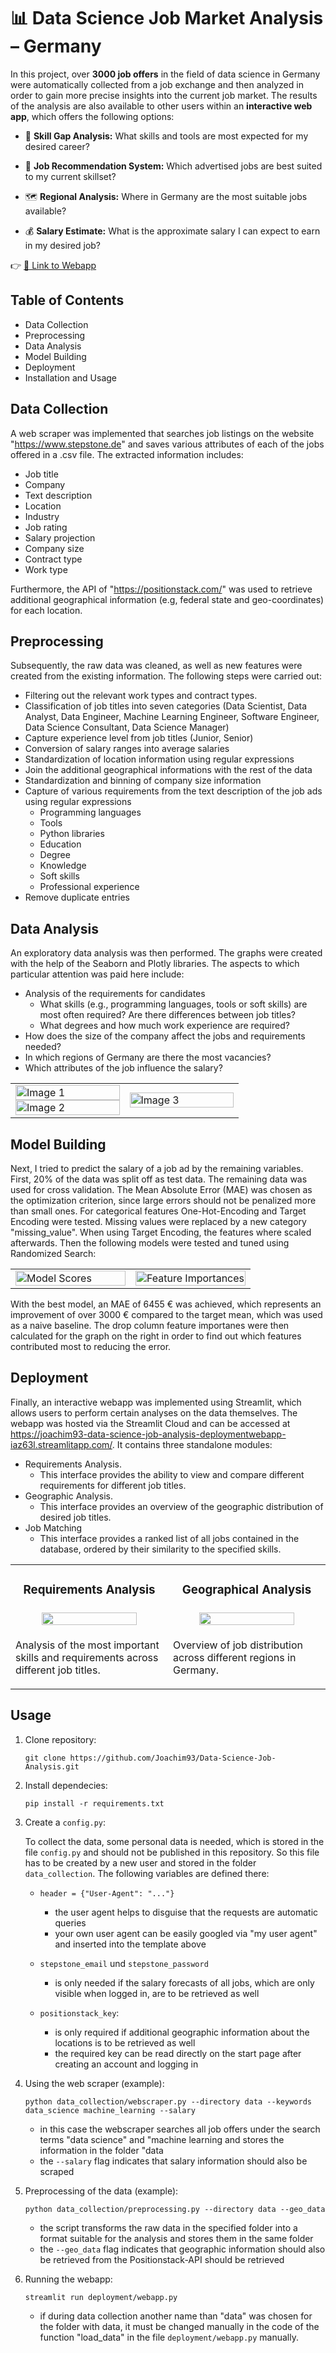 # 📊 Data Science Job Market Analysis – Germany 

In this project, over **3000 job offers** in the field of data science in Germany were automatically collected from a job exchange and then analyzed in order to gain more precise insights into the current job market. The results of the analysis are also available to other users within an **interactive web app**, which offers the following options:

- 🧠 **Skill Gap Analysis:** What skills and tools are most expected for my desired career?

- 🎯 **Job Recommendation System:** Which advertised jobs are best suited to my current skillset?

- 🗺️ **Regional Analysis:** Where in Germany are the most suitable jobs available?

- 💰 **Salary Estimate:** What is the approximate salary I can expect to earn in my desired job?




👉 [🔗 Link to Webapp](https://joachim93-data-science-job-analysis-deploymentwebapp-iaz63l.streamlitapp.com/)


## Table of Contents

- Data Collection
- Preprocessing
- Data Analysis
- Model Building
- Deployment
- Installation and Usage


## Data Collection

A web scraper was implemented that searches job listings on the website "https://www.stepstone.de" and saves various 
attributes of each of the jobs offered in a .csv file. The extracted information includes:
- Job title
- Company
- Text description
- Location
- Industry
- Job rating
- Salary projection
- Company size
- Contract type
- Work type

Furthermore, the API of "https://positionstack.com/" was used to retrieve additional geographical information (e.g, federal state 
and geo-coordinates) for each location.


## Preprocessing

Subsequently, the raw data was cleaned, as well as new features were created from the existing information. The following steps were carried out:
- Filtering out the relevant work types and contract types.
- Classification of job titles into seven categories (Data Scientist, Data Analyst, Data Engineer, 
Machine Learning Engineer, Software Engineer, Data Science Consultant, Data Science Manager)
- Capture experience level from job titles (Junior, Senior)
- Conversion of salary ranges into average salaries
- Standardization of location information using regular expressions
- Join the additional geographical informations with the rest of the data
- Standardization and binning of company size information
- Capture of various requirements from the text description of the job ads using regular expressions 
    - Programming languages
    - Tools
    - Python libraries
    - Education
    - Degree
    - Knowledge
    - Soft skills
    - Professional experience
- Remove duplicate entries
    

## Data Analysis

An exploratory data analysis was then performed. The graphs were created with the help of the Seaborn and Plotly libraries. The aspects to which particular attention was paid here include:
- Analysis of the requirements for candidates
    - What skills (e.g., programming languages, tools or soft skills) are most often required? Are there differences between job titles?
    - What degrees and how much work experience are required?
- How does the size of the company affect the jobs and requirements needed?
- In which regions of Germany are there the most vacancies?
- Which attributes of the job influence the salary?

<table>
<tr>
  <td width="50%" valign="top">
    <img src="images/requirements.png" alt="Image 1" width="100%"/>
    <img src="images/salaries.png" alt="Image 2" width="100%"/>
  </td>
  <td width="50%">
    <img src="images/germany.png" alt="Image 3" width="100%"/>
  </td>
</tr>
</table>


## Model Building

Next, I tried to predict the salary of a job ad by the remaining variables. First, 20% of the data was split off as test data. The remaining data was used for cross validation. The Mean Absolute Error (MAE) was chosen as the optimization criterion, since large errors should not be penalized more than small ones. For categorical features One-Hot-Encoding and Target Encoding were tested. Missing values were replaced by a new category "missing_value". When using Target Encoding, the features where scaled afterwards. Then the following models were tested and tuned using Randomized Search:

<table>
<tr>
  <td width="50%">
    <img src="images/scores.png" alt="Model Scores" width="100%"/>
  </td>
  <td width="50%">
    <img src="images/importances.png" alt="Feature Importances" width="100%"/>
  </td>
</tr>
</table>

With the best model, an MAE of 6455 € was achieved, which represents an improvement of over 3000 € compared to the target mean, which was used as a naive baseline.
The drop column feature importanes were then calculated for the graph on the right in order to find out which features contributed most to reducing the error.



## Deployment

Finally, an interactive webapp was implemented using Streamlit, which allows users to perform certain analyses on the 
data themselves. The webapp was hosted via the Streamlit Cloud and can be accessed at 
https://joachim93-data-science-job-analysis-deploymentwebapp-iaz63l.streamlitapp.com/. It contains three standalone 
modules:
- Requirements Analysis.
    - This interface provides the ability to view and compare different requirements for different job titles.
- Geographic Analysis.
    - This interface provides an overview of the geographic distribution of desired job titles.
- Job Matching
    - This interface provides a ranked list of all jobs contained in the database, ordered by their similarity to the specified skills.

<table border="0" cellspacing="0">
<tr>
  <td width="50%" align="center">
    <h3>Requirements Analysis</h3>
  </td>
  <td width="50%" align="center">
    <h3>Geographical Analysis</h3>
  </td>
</tr>
<tr>
  <td width="50%" align="center">
    <img src="images/requirement_analysis.PNG" width="80%"/>
  </td>
  <td width="50%" align="center">
    <img src="images/geographical_analysis.PNG" width="80%"/>
  </td>
</tr>
<tr>
  <td width="50%">
    <p>Analysis of the most important skills and requirements across different job titles.</p>
  </td>
  <td width="50%">
    <p>Overview of job distribution across different regions in Germany.</p>
  </td>
</tr>
</table>


## Usage

1. Clone repository: 
    ````
    git clone https://github.com/Joachim93/Data-Science-Job-Analysis.git
    ````
   
2. Install dependecies:
    ````
    pip install -r requirements.txt
    ````
   
3. Create a ``config.py``:

    To collect the data, some personal data is needed, which is stored in the file ``config.py`` and should not be 
    published in this repository. So this file has to be created by a new user and stored in the folder 
    ``data_collection``. The following variables are defined there:
    
    - ``header = {"User-Agent": "..."}``
        - the user agent helps to disguise that the requests are automatic queries
        - your own user agent can be easily googled via "my user agent" and inserted into the template above

    - ``stepstone_email`` und ``stepstone_password``
        - is only needed if the salary forecasts of all jobs, which are only visible when logged in, are to be 
        retrieved as well
        
    - ``positionstack_key``:
        - is only required if additional geographic information about the locations is to be retrieved as well
        - the required key can be read directly on the start page after creating an account and logging in
        
4. Using the web scraper (example):
    ````
    python data_collection/webscraper.py --directory data --keywords data_science machine_learning --salary
    ````
    - in this case the webscraper searches all job offers under the search terms "data science" and "machine learning 
    and stores the information in the folder "data
    - the ``--salary`` flag indicates that salary information should also be scraped
    
5. Preprocessing of the data (example):
    ````
    python data_collection/preprocessing.py --directory data --geo_data
    ````
    - the script transforms the raw data in the specified folder into a format suitable for the analysis and stores 
    them in the same folder
    - the ``--geo_data`` flag indicates that geographic information should also be retrieved from the Positionstack-API
    should be retrieved
    
6. Running the webapp:
    ````
    streamlit run deployment/webapp.py
    ````
    - if during data collection another name than "data" was chosen for the folder with data, it must be changed 
    manually in the code of the function "load_data" in the file ``deployment/webapp.py`` manually.
